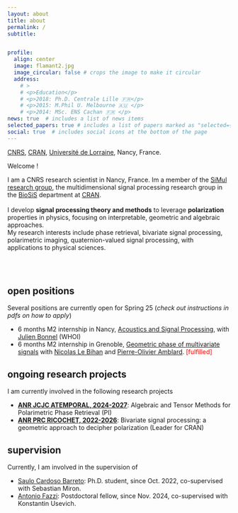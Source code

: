 ```yaml
---
layout: about
title: about
permalink: /
subtitle:


profile:
  align: center
  image: flamant2.jpg
  image_circular: false # crops the image to make it circular
  address:
    # >
    # <p>Education</p>
    # <p>2018: Ph.D. Centrale Lille 🇫🇷</p>
    # <p>2015: M.Phil U. Melbourne 🇦🇺 </p>
    # <p>2014: MSc. ENS Cachan 🇫🇷 </p>
news: true  # includes a list of news items
selected_papers: true # includes a list of papers marked as "selected={true}"
social: true  # includes social icons at the bottom of the page
---
```

<a href="https://cnrs.fr">CNRS</a>, <a href="http://www.cran.univ-lorraine.fr/">CRAN</a>, <a href="https://www.univ-lorraine.fr">Université de Lorraine</a>, Nancy, France.

Welcome !

I am a CNRS research scientist in Nancy, France. Im a member of the [SiMul research group](https://cran-simul.github.io), the multidimensional signal processing research group in the [BioSiS](http://www.cran.univ-lorraine.fr/francais/themes_rech/biosis/index.php) department at [CRAN](http://www.cran.univ-lorraine.fr/).
<br/>
<br/>
I develop **signal processing theory and methods** to leverage **polarization** properties in physics, focusing on interpretable, geometric and algebraic approaches.
<br/>
My research interests include phase retrieval, bivariate signal processing, polarimetric imaging, quaternion-valued signal processing, with applications to physical sciences.

<br/>
<br/>

<!-- <br/> Wanna join our group? We have currently a 12-month postdoctoral researcher position available on [Geometric Bayesian inference for bivariate signals](/assets/jobs/2023postDocRicochetCRAN.pdf), starting anytime in 2023. See also this [master internship](/assets/jobs/2023_internshipMaster.pdf) position. -->

## open positions
<!-- Multiple positions (master, Ph.D. and postdoc) are opened right now, in relation with the research projects above.
Interested? contact me directly by [email](mailto:julien.flamant@cnrs.fr), joining a CV and a brief statement of interest.
 -->
Several positions are currently open for Spring 25 (*check out instructions in pdfs on how to apply*)
- 6 months M2 internship in Nancy, [Acoustics and Signal Processing](/assets/jobs/2025_M2_acoustics_CRAN_WHOI.pdf), with [Julien Bonnel](https://www2.whoi.edu/staff/jbonnel/) (WHOI)
- 6 months M2 internship in Grenoble, [Geometric phase of multivariate signals](/assets/jobs/2025_M2_geometricphase.pdf) with [Nicolas Le Bihan](https://nicolas-le-bihan.github.io/) and [Pierre-Olivier Amblard](https://www.gipsa-lab.grenoble-inp.fr/~pierre-olivier.amblard/). <span style="color:red">[fulfilled] </span>


## ongoing research projects
<!-- **News** I have recently been awarded a ANR Young researcher Grant ATEMPORAL, with funding for a master internship followed by a Ph.D., plus a 18 month postdoc, as well as extensive research support for travel. -->
I am currently involved in the following research projects
- [**ANR JCJC ATEMPORAL, 2024-2027**](/atemporal): Algebraic and Tensor Methods for Polarimetric Phase Retrieval (PI)
- [**ANR PRC RICOCHET, 2022-2026**](https://ricochet-anr.github.io): Bivariate signal processing:
a geometric approach to decipher polarization (Leader for CRAN)

## supervision
Currently, I am involved in the supervision of
- [Saulo Cardoso Barreto](https://scholar.google.fr/citations?user=S5pUT9UAAAAJ&hl=fr): Ph.D. student, since Oct. 2022, co-supervised with Sebastian Miron.
- [Antonio Fazzi](https://fazziant.github.io/): Postdoctoral fellow, since Nov. 2024, co-supervised with Konstantin Usevich.

